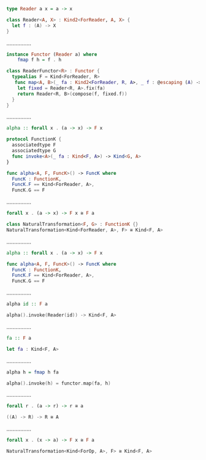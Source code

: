 ```Haskell
type Reader a x = a -> x
```
```swift
class Reader<A, X> : Kind2<ForReader, A, X> {
  let f : (A) -> X
}
```
................
```Haskell
instance Functor (Reader a) where
    fmap f h = f . h
```
```swift
class ReaderFunctor<R> : Functor {
  typealias F = Kind<ForReader, R>
   func map<A, B>(_ fa : Kind2<ForReader, R, A>, _ f : @escaping (A) -> B) -> Kind2<ForReader, R, A> {
    let fixed = Reader<R, A>.fix(fa)
    return Reader<R, B>(compose(f, fixed.f))
  }
}
```
................
```Haskell
alpha :: forall x . (a -> x) -> F x
```
```swift
protocol FunctionK {
  associatedtype F
  associatedtype G
  func invoke<A>(_ fa : Kind<F, A>) -> Kind<G, A>
}

func alpha<A, F, FuncK>() -> FuncK where
  FuncK : FunctionK,
  FuncK.F == Kind<ForReader, A>,
  FuncK.G == F
```
................
```Haskell
forall x . (a -> x) -> F x ≅ F a
```
```swift
class NaturalTransformation<F, G> : FunctionK {}
NaturalTransformation<Kind<ForReader, A>, F> ≅ Kind<F, A>
```
................
```Haskell
alpha :: forall x . (a -> x) -> F x
```
```swift
func alpha<A, F, FuncK>() -> FuncK where
  FuncK : FunctionK,
  FuncK.F == Kind<ForReader, A>,
  FuncK.G == F
```
................
```Haskell
alpha id :: F a
```
```swift
alpha().invoke(Reader(id)) -> Kind<F, A>
```
................
```Haskell
fa :: F a
```
```swift
let fa : Kind<F, A>
```
................
```Haskell
alpha h = fmap h fa
```
```swift
alpha().invoke(h) = functor.map(fa, h)
```
................
```Haskell
forall r . (a -> r) -> r ≅ a
```
```swift
((A) -> R) -> R ≅ A
```
................
```Haskell
forall x . (x -> a) -> F x ≅ F a
```
```swift
NaturalTransformation<Kind<ForOp, A>, F> ≅ Kind<F, A>
```

